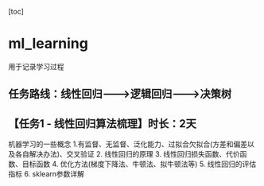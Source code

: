 [toc]
# ml_learning
用于记录学习过程

## 任务路线：线性回归--->逻辑回归--->决策树
## 【任务1 - 线性回归算法梳理】时长：2天
机器学习的一些概念
1.有监督、无监督、泛化能力、过拟合欠拟合(方差和偏差以及各自解决办法)、交叉验证
2. 线性回归的原理
3. 线性回归损失函数、代价函数、目标函数
4. 优化方法(梯度下降法、牛顿法、拟牛顿法等)
5. 线性回归的评估指标
6. sklearn参数详解

